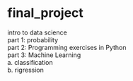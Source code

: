 # final_project
intro to data science <br>
part 1: probability <br>
part 2: Programming exercises in Python <br>
part 3: Machine Learning <br>
        a. classification <br>
        b. rigression 
